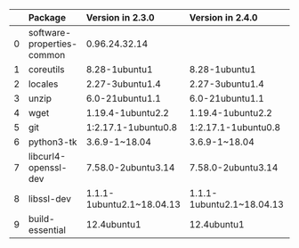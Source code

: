 <!-- markdown-link-check-disable -->

|    | Package                    | Version in 2.3.0          | Version in 2.4.0          | Status   |
|---:|:---------------------------|:--------------------------|:--------------------------|:---------|
|  0 | software-properties-common | 0.96.24.32.14             |                           | REMOVED  |
|  1 | coreutils                  | 8.28-1ubuntu1             | 8.28-1ubuntu1             |          |
|  2 | locales                    | 2.27-3ubuntu1.4           | 2.27-3ubuntu1.4           |          |
|  3 | unzip                      | 6.0-21ubuntu1.1           | 6.0-21ubuntu1.1           |          |
|  4 | wget                       | 1.19.4-1ubuntu2.2         | 1.19.4-1ubuntu2.2         |          |
|  5 | git                        | 1:2.17.1-1ubuntu0.8       | 1:2.17.1-1ubuntu0.8       |          |
|  6 | python3-tk                 | 3.6.9-1~18.04             | 3.6.9-1~18.04             |          |
|  7 | libcurl4-openssl-dev       | 7.58.0-2ubuntu3.14        | 7.58.0-2ubuntu3.14        |          |
|  8 | libssl-dev                 | 1.1.1-1ubuntu2.1~18.04.13 | 1.1.1-1ubuntu2.1~18.04.13 |          |
|  9 | build-essential            | 12.4ubuntu1               | 12.4ubuntu1               |          |
